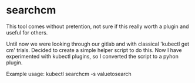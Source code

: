 # searchcm

This tool comes without pretention, not sure if this really worth a plugin and useful for others.

Until now we were looking through our gitlab and with classical 'kubectl get cm' trials.
Decided to create a simple helper script to do this. 
Now I have experimented with kubectl plugins, so I converted the script to a pyhon plugin.

Example usage:
kubectl searchcm -s valuetosearch 
